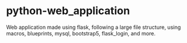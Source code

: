 # python-web_application
Web application made using flask, following a large file structure, using macros, blueprints, mysql, bootstrap5, flask_login, and more.
